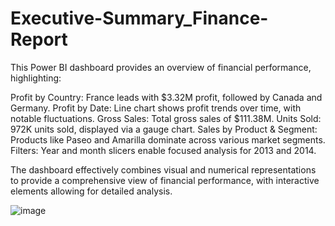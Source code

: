 # Executive-Summary_Finance-Report
This Power BI dashboard provides an overview of financial performance, highlighting:

Profit by Country: France leads with $3.32M profit, followed by Canada and Germany.
Profit by Date: Line chart shows profit trends over time, with notable fluctuations.
Gross Sales: Total gross sales of $111.38M.
Units Sold: 972K units sold, displayed via a gauge chart.
Sales by Product & Segment: Products like Paseo and Amarilla dominate across various market segments.
Filters: Year and month slicers enable focused analysis for 2013 and 2014.

The dashboard effectively combines visual and numerical representations to provide a comprehensive view of financial performance, with interactive elements allowing for detailed analysis.

![image](https://github.com/user-attachments/assets/79474a7c-52f3-42b4-a72d-92c3e8935824)
